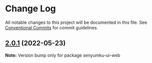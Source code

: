 # Change Log

All notable changes to this project will be documented in this file.
See [Conventional Commits](https://conventionalcommits.org) for commit guidelines.

## [2.0.1](https://github.com/dkk94/senyumku-ui-web/compare/v2.0.0...v2.0.1) (2022-05-23)

**Note:** Version bump only for package senyumku-ui-web
